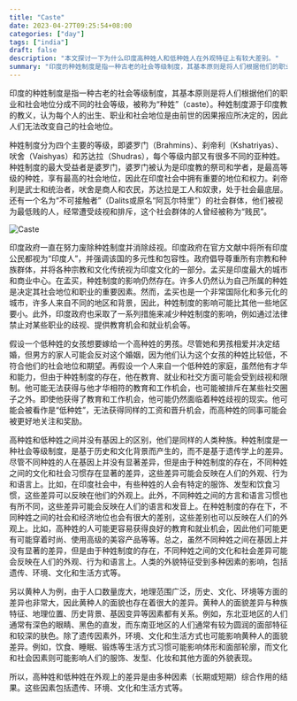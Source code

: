 ```yaml
---
title: "Caste"
date: 2023-04-27T09:25:54+08:00
categories: ["day"]
tags: ["india"]
draft: false
description: "本文探讨一下为什么印度高种姓人和低种姓人在外观特征上有较大差别。"
summary: "印度的种姓制度是指一种古老的社会等级制度，其基本原则是将人们根据他们的职业和社会地位分成不同的社会等级，被称为“种姓”（caste）。种姓制度源于印度教的教义，认为每个人的出生、职业和社会地位是由前世的因果报应所决定的，因此人们无法改变自己的社会地位。"
---
```


印度的种姓制度是指一种古老的社会等级制度，其基本原则是将人们根据他们的职业和社会地位分成不同的社会等级，被称为“种姓”（caste）。种姓制度源于印度教的教义，认为每个人的出生、职业和社会地位是由前世的因果报应所决定的，因此人们无法改变自己的社会地位。

种姓制度分为四个主要的等级，即婆罗门（Brahmins）、刹帝利（Kshatriyas）、吠舍（Vaishyas）和苏达拉（Shudras），每个等级内部又有很多不同的亚种姓。种姓制度的最大受益者是婆罗门，婆罗门被认为是印度教的祭司和学者，是最高等级的种姓，享有最高的社会地位，因此在印度社会中拥有重要的地位和权力。刹帝利是武士和统治者，吠舍是商人和农民，苏达拉是工人和奴隶，处于社会最底层。还有一个名为“不可接触者”（Dalits或原名“阿瓦尔特里”）的社会群体，他们被视为最低贱的人，经常遭受歧视和排斥，这个社会群体的人曾经被称为“贱民”。

![Caste](http://img.zhaisilong.com/202304271332158.png)

印度政府一直在努力废除种姓制度并消除歧视。印度政府在官方文献中将所有印度公民都视为“印度人”，并强调该国的多元性和包容性。政府倡导尊重所有宗教和种族群体，并将各种宗教和文化传统视为印度文化的一部分。孟买是印度最大的城市和商业中心。在孟买，种姓制度的影响仍然存在。许多人仍然认为自己所属的种姓是决定其社会地位和职业的重要因素。然而，孟买也是一个非常国际化和多元化的城市，许多人来自不同的地区和背景，因此，种姓制度的影响可能比其他一些地区要小。此外，印度政府也采取了一系列措施来减少种姓制度的影响，例如通过法律禁止对某些职业的歧视、提供教育机会和就业机会等。

假设一个低种姓的女孩想要嫁给一个高种姓的男孩。尽管她和男孩相爱并决定结婚，但男方的家人可能会反对这个婚姻，因为他们认为这个女孩的种姓比较低，不符合他们的社会地位和期望。再假设一个人来自一个低种姓的家庭，虽然他有才华和能力，但由于种姓制度的存在，他在教育、就业和社交方面可能会受到歧视和限制。他可能无法获得与他才华相符的教育和工作机会，也可能被排斥在某些社交圈子之外。即使他获得了教育和工作机会，他可能仍然面临着种姓歧视的现实。他可能会被看作是“低种姓”，无法获得同样的工资和晋升机会，而高种姓的同事可能会被更好地关注和奖励。

高种姓和低种姓之间并没有基因上的区别，他们是同样的人类种族。种姓制度是一种社会等级制度，是基于历史和文化背景而产生的，而不是基于遗传学上的差异。尽管不同种姓的人在基因上并没有显著差异，但是由于种姓制度的存在，不同种姓之间的文化和社会习惯存在显著的差异，这些差异可能会反映在人们的外观、行为和语言上。比如，在印度社会中，有些种姓的人会有特定的服饰、发型和饮食习惯，这些差异可以反映在他们的外观上。此外，不同种姓之间的方言和语言习惯也有所不同，这些差异可能会反映在人们的语言和发音上。在种姓制度的存在下，不同种姓之间的社会和经济地位也会有很大的差别，这些差别也可以反映在人们的外观上。比如，高种姓的人可能更容易获得良好的教育和就业机会，因此他们可能更有可能穿着时尚、使用高级的美容产品等等。总之，虽然不同种姓之间在基因上并没有显著的差异，但是由于种姓制度的存在，不同种姓之间的文化和社会差异可能会反映在人们的外观、行为和语言上。人类的外貌特征受到多种因素的影响，包括遗传、环境、文化和生活方式等。

另以黄种人为例，由于人口数量庞大，地理范围广泛，历史、文化、环境等方面的差异也非常大，因此黄种人的面貌也存在着很大的差异。黄种人的面貌差异与种族特征、地理位置、历史背景、基因变异等因素都有关系。例如，东北亚地区的人们通常有深色的眼睛、黑色的直发，而东南亚地区的人们通常有较为圆润的面部特征和较深的肤色。除了遗传因素外，环境、文化和生活方式也可能影响黄种人的面貌差异。例如，饮食、睡眠、锻炼等生活方式习惯可能影响体形和面部轮廓，而文化和社会因素则可能影响人们的服饰、发型、化妆和其他方面的外貌表现。

所以，高种姓和低种姓在外观上的差异是由多种因素（长期或短期）综合作用的结果。这些因素包括遗传、环境、文化和生活方式等。
